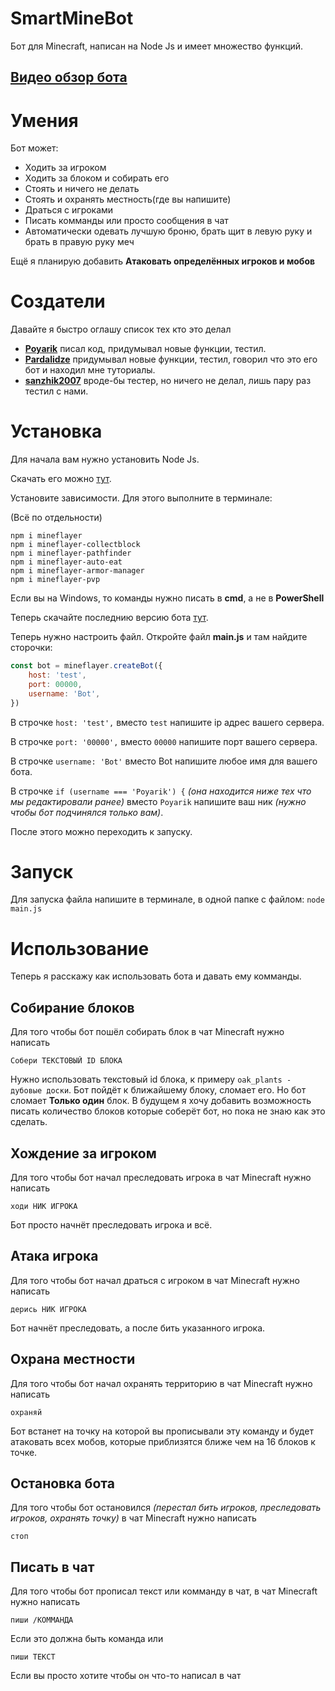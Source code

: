 # SmartMineBot
Бот для Minecraft, написан на Node Js и имеет множество функций.
## [Видео обзор бота](https://youtu.be/e8ftFYaaYw0)

# Умения
Бот может:

* Ходить за игроком
* Ходить за блоком и собирать его
* Стоять и ничего не делать
* Стоять и охранять местность(где вы напишите)
* Драться с игроками
* Писать комманды или просто сообщения в чат
* Автоматически одевать лучшую броню, брать щит в левую руку и брать в правую руку меч

Ещё я планирую добавить **Aтаковать определённых игроков и мобов**

# Создатели
Давайте я быстро оглашу список тех кто это делал
* **[Poyarik](https://github.com/poyarik)** писал код, придумывал новые функции, тестил.
* **[Pardalidze](https://github.com/Pardalidze)** придумывал новые функции, тестил, говорил что это его бот и находил мне туториалы.
* **[sanzhik2007](https://github.com/sanzhik2007)** вроде-бы тестер, но ничего не делал, лишь пару раз тестил с нами.

# Установка
Для начала вам нужно установить Node Js.

Скачать его можно [тут](https://nodejs.org/en/).

Установите зависимости. Для этого выполните в терминале:

(Всё по отдельности)

```
npm i mineflayer
npm i mineflayer-collectblock
npm i mineflayer-pathfinder
npm i mineflayer-auto-eat
npm i mineflayer-armor-manager
npm i mineflayer-pvp
```

Если вы на Windows, то команды нужно писать в **cmd**, а не в **PowerShell**

Теперь скачайте последнию версию бота [тут](https://github.com/TS-Dudes/SmartMineBot/releases).

Теперь нужно настроить файл. Откройте файл **main.js** и там найдите сторочки:

```js
const bot = mineflayer.createBot({
    host: 'test',
    port: 00000,
    username: 'Bot',
})
```

В строчке `host: 'test',` вместо `test` напишите ip адрес вашего сервера.

В строчке `port: '00000',` вместо `00000` напишите порт вашего сервера.

В строчке `username: 'Bot'` вместо Bot напишите любое имя для вашего бота.

В строчке `if (username === 'Poyarik') {` *(она находится ниже тех что мы редактировали ранее)* вместо `Poyarik` напишите ваш ник *(нужно чтобы бот подчинялся только вам)*.

После этого можно переходить к запуску.
 
# Запуск

Для запуска файла напишите в терминале, в одной папке с файлом: `node main.js`

# Использование
Теперь я расскажу как использовать бота и давать ему комманды.

## Собирание блоков

Для того чтобы бот пошёл собирать блок в чат Minecraft нужно написать
```
Собери ТЕКСТОВЫЙ ID БЛОКА
```
Нужно использовать текстовый id блока, к примеру `oak_plants - дубовые доски`. Бот пойдёт к ближайшему блоку, сломает его. Но бот сломает **Только один** блок. В будущем я хочу добавить возможность писать количество блоков которые соберёт бот, но пока не знаю как это сделать.

## Хождение за игроком

Для того чтобы бот начал преследовать игрока в чат Minecraft нужно написать
```
ходи НИК ИГРОКА
```

Бот просто начнёт преследовать игрока и всё.

## Атака игрока

Для того чтобы бот начал драться с игроком в чат Minecraft нужно написать

```
дерись НИК ИГРОКА
```

Бот начнёт преследовать, а после бить указанного игрока.

## Охрана местности

Для того чтобы бот начал охранять территорию в чат Minecraft нужно написать

```
охраняй
```

Бот встанет на точку на которой вы прописывали эту команду и будет атаковать всех мобов, которые приблизятся ближе чем на 16 блоков к точке.

## Остановка бота

Для того чтобы бот остановился *(перестал бить игроков, преследовать игроков, охранять точку)* в чат Minecraft нужно написать

```
стоп
```
## Писать в чат

Для того чтобы бот прописал текст или комманду в чат, в чат Minecraft нужно написать

```
пиши /КОММАНДА
```
Если это должна быть команда или
```
пиши ТЕКСТ
```
Если вы просто хотите чтобы он что-то написал в чат
